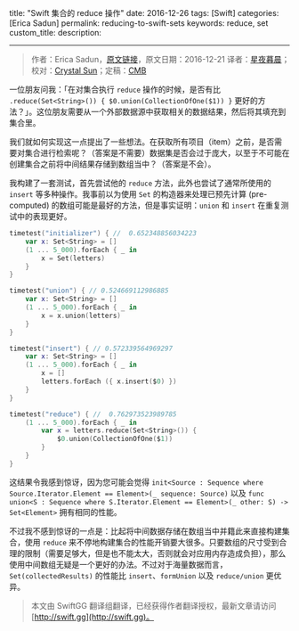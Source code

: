 title: "Swift 集合的 reduce 操作"
date: 2016-12-26
tags: [Swift]
categories: [Erica Sadun]
permalink: reducing-to-swift-sets
keywords: reduce, set
custom_title: 
description: 

---
> 作者：Erica Sadun，[原文链接](http://ericasadun.com/2016/12/21/reducing-to-swift-sets/)，原文日期：2016-12-21
> 译者：[星夜暮晨](http://www.jianshu.com/users/ef1058d2d851)；校对：[Crystal Sun](http://www.jianshu.com/users/7a2d2cc38444/latest_articles)；定稿：[CMB](https://github.com/chenmingbiao)
  







<!--此处开始正文-->

一位朋友问我：「在对集合执行 `reduce` 操作的时候，是否有比 `.reduce(Set<String>()) { $0.union(CollectionOfOne($1)) }` 更好的方法？」。这位朋友需要从一个外部数据源中获取相关的数据结果，然后将其填充到集合里。

<!--more-->

我们就如何实现这一点提出了一些想法。在获取所有项目（item）之前，是否需要对集合进行检索呢？（答案是不需要）数据集是否会过于庞大，以至于不可能在创建集合之前将中间结果存储到数组当中？（答案是不会）。

我构建了一套测试，首先尝试他的 `reduce` 方法，此外也尝试了通常所使用的 `insert` 等多种操作。我事前以为使用 `Set` 的构造器来处理已预先计算 (pre-computed) 的数组可能是最好的方法，但是事实证明：`union` 和 `insert` 在重复测试中的表现更好。

```swift
timetest("initializer") { //  0.652348856034223
    var x: Set<String> = []
    (1 ... 5_000).forEach { _ in
        x = Set(letters)
    }
}

timetest("union") { // 0.524669112986885
    var x: Set<String> = []
    (1 ... 5_000).forEach { _ in
        x = x.union(letters)
    }
}

timetest("insert") { // 0.572339564969297
    var x: Set<String> = []
    (1 ... 5_000).forEach { _ in
        x = []
        letters.forEach ({ x.insert($0) })
    }
}

timetest("reduce") { //  0.762973523989785
    (1 ... 5_000).forEach { _ in
        var x = letters.reduce(Set<String>()) {
            $0.union(CollectionOfOne($1))
        }
    }
}
```

这结果令我感到惊讶，因为您可能会觉得 `init<Source : Sequence where Source.Iterator.Element == Element>(_ sequence: Source)` 以及 `func union<S : Sequence where S.Iterator.Element == Element>(_ other: S) -> Set<Element>` 拥有相同的性能。

不过我不感到惊讶的一点是：比起将中间数据存储在数组当中并籍此来直接构建集合，使用 `reduce` 来不停地构建集合的性能开销要大很多。只要数组的尺寸受到合理的限制（需要足够大，但是也不能太大，否则就会对应用内存造成负担），那么使用中间数组无疑是一个更好的办法。不过对于海量数据而言，`Set(collectedResults)` 的性能比 `insert`、`formUnion` 以及 `reduce/union` 更优异。
> 本文由 SwiftGG 翻译组翻译，已经获得作者翻译授权，最新文章请访问 [http://swift.gg](http://swift.gg)。